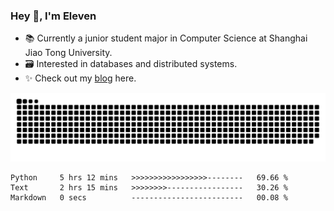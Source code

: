 ### Hey 👋, I'm Eleven

- 📚 Currently a junior student major in Computer Science at Shanghai Jiao Tong University.
- 🗃️ Interested in databases and distributed systems.
- ✨ Check out my [blog](https://blog.eleven.wiki) here.

![github contribution grid snake animation](https://raw.githubusercontent.com/El-even-11/El-even-11/output/github-contribution-grid-snake.svg)

<!--START_SECTION:waka-->

```text
Python     5 hrs 12 mins   >>>>>>>>>>>>>>>>>--------   69.66 %
Text       2 hrs 15 mins   >>>>>>>>-----------------   30.26 %
Markdown   0 secs          -------------------------   00.08 %
```

<!--END_SECTION:waka-->
